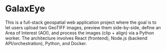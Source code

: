 # GalaxEye
This is a full-stack geospatial web application project where the goal is to let users upload two GeoTIFF images, preview them side-by-side, define an Area of Interest (AOI), and process the images (clip + align) via a Python worker. The architecture involves React (frontend), Node.js (backend API/orchestration), Python, and Docker.  
